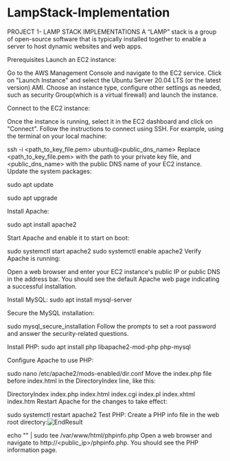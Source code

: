 # LampStack-Implementation
PROJECT 1- LAMP STACK IMPLEMENTATIONS
A “LAMP” stack is a group of open-source software that is typically installed together to enable a server to host dynamic websites and web apps.

Prerequisites
Launch an EC2 instance:

Go to the AWS Management Console and navigate to the EC2 service.
Click on "Launch Instance" and select the Ubuntu Server 20.04 LTS (or the latest version) AMI.
Choose an instance type, configure other settings as needed, such as security Group(which is a virtual firewall) and launch the instance.

Connect to the EC2 instance:

Once the instance is running, select it in the EC2 dashboard and click on "Connect".
Follow the instructions to connect using SSH. For example, using the terminal on your local machine:

ssh -i <path_to_key_file.pem> ubuntu@<public_dns_name>
Replace <path_to_key_file.pem> with the path to your private key file, and <public_dns_name> with the public DNS name of your EC2 instance.
Update the system packages:

sudo apt update

sudo apt upgrade

Install Apache:

sudo apt install apache2

Start Apache and enable it to start on boot:

sudo systemctl start apache2
sudo systemctl enable apache2
Verify Apache is running:

Open a web browser and enter your EC2 instance's public IP or public DNS in the address bar.
You should see the default Apache web page indicating a successful installation.

Install MySQL:
sudo apt install mysql-server

Secure the MySQL installation:

sudo mysql_secure_installation
Follow the prompts to set a root password and answer the security-related questions.

Install PHP:
sudo apt install php libapache2-mod-php php-mysql

Configure Apache to use PHP:

sudo nano /etc/apache2/mods-enabled/dir.conf
Move the index.php file before index.html in the DirectoryIndex line, like this:

DirectoryIndex index.php index.html index.cgi index.pl index.xhtml index.htm
Restart Apache for the changes to take effect:

sudo systemctl restart apache2
Test PHP:
Create a PHP info file in the web root directory:![EndResult](https://github.com/HassanSesay/LampStack-Implementation/assets/114838820/193222ca-d874-46bd-a9f5-93fe263817c0)

echo "<?php phpinfo(); ?>" | sudo tee /var/www/html/phpinfo.php
Open a web browser and navigate to http://<public_ip>/phpinfo.php. You should see the PHP information page.
